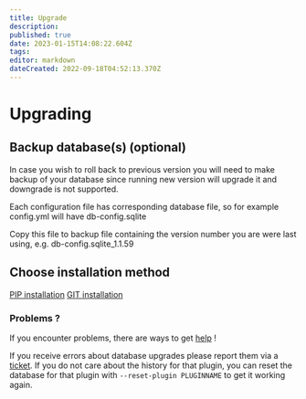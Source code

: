```yaml
---
title: Upgrade
description: 
published: true
date: 2023-01-15T14:08:22.604Z
tags: 
editor: markdown
dateCreated: 2022-09-18T04:52:13.370Z
---
```


# Upgrading

## Backup database(s) (optional)

In case you wish to roll back to previous version you will need to make backup of your database since running new version will upgrade it and downgrade is not supported.

Each configuration file has corresponding database file, so for example config.yml will have db-config.sqlite

Copy this file to backup file containing the version number you are were last using, e.g. db-config.sqlite_1.1.59


## Choose installation method

[PIP installation](/Upgrade/Pip)
[GIT installation](/Upgrade/Git)


### Problems ?

If you encounter problems, there are ways to get [help](/NeedHelp) !

If you receive errors about database upgrades please report them via a [ticket](https://github.com/Flexget/Flexget/issues). If you do not care about the history for that plugin, you can reset the database for that plugin with `--reset-plugin PLUGINNAME` to get it working again.
